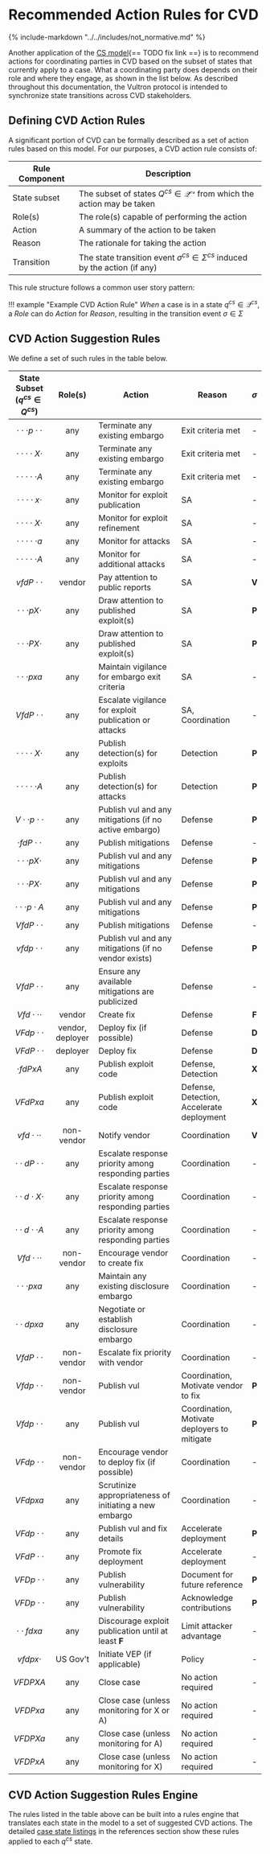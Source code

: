 # Recommended Action Rules for CVD

{% include-markdown "../../includes/not_normative.md" %}

Another application of the [CS model](../process_models/cs/cs_model.md){== TODO fix link ==} is to
recommend actions for coordinating parties in CVD based on the subset of states that
currently apply to a case. What a coordinating party does depends on
their role and where they engage, as shown in the list below. As
described throughout this documentation, the Vultron protocol is intended
to synchronize state transitions across CVD stakeholders.

## Defining CVD Action Rules

A significant portion of CVD can be formally described as a set of action
rules based on this model. For our purposes, a CVD action rule consists of:

| Rule Component | Description                                                                             |
|----------------|-----------------------------------------------------------------------------------------|
| State subset   | The subset of states $Q^{cs} \in \mathcal{Q^{cs}}$ from which the action may be taken   |
| Role(s)        | The role(s) capable of performing the action                                            |
| Action         | A summary of the action to be taken                                                     |
| Reason         | The rationale for taking the action                                                     |
| Transition     | The state transition event $\sigma^{cs} \in \Sigma^{cs}$ induced by the action (if any) |

This rule structure follows a common user story pattern:

!!! example "Example CVD Action Rule"
    *When* a case is in a state $q^{cs} \in \mathcal{Q}^{cs}$, a *Role*
    can do *Action* for *Reason*, resulting in the transition event
    $\sigma \in \Sigma$

## CVD Action Suggestion Rules

We define a set of such rules in the table below.

| State Subset<br/>($q^{cs} \in Q^{cs}$) |     Role(s)      | Action                                                 | Reason                                       | $\sigma$ |
|:--------------------------------------:|:----------------:|--------------------------------------------------------|----------------------------------------------|:--------:|
|     $\cdot\cdot\cdot p \cdot\cdot$     |       any        | Terminate any existing embargo                         | Exit criteria met                            |    -     |
|     $\cdot\cdot\cdot\cdot X \cdot$     |       any        | Terminate any existing embargo                         | Exit criteria met                            |    -     |
|     $\cdot\cdot\cdot\cdot\cdot A$      |       any        | Terminate any existing embargo                         | Exit criteria met                            |    -     |
|     $\cdot\cdot\cdot\cdot x\cdot$      |       any        | Monitor for exploit publication                        | SA                                           |    -     |
|     $\cdot\cdot\cdot\cdot X\cdot$      |       any        | Monitor for exploit refinement                         | SA                                           |    -     |
|     $\cdot\cdot\cdot\cdot\cdot a$      |       any        | Monitor for attacks                                    | SA                                           |    -     |
|     $\cdot\cdot\cdot\cdot\cdot A$      |       any        | Monitor for additional attacks                         | SA                                           |    -     |
|            $vfdP\cdot\cdot$            |      vendor      | Pay attention to public reports                        | SA                                           |  **V**   |
|       $\cdot\cdot\cdot pX\cdot$        |       any        | Draw attention to published exploit(s)                 | SA                                           |  **P**   |
|       $\cdot\cdot\cdot PX\cdot$        |       any        | Draw attention to published exploit(s)                 | SA                                           |  **P**   |
|         $\cdot\cdot\cdot pxa$          |       any        | Maintain vigilance for embargo exit criteria           | SA                                           |    -     |
|            $VfdP\cdot\cdot$            |       any        | Escalate vigilance for exploit publication or attacks  | SA, Coordination                             |    -     |
|     $\cdot\cdot\cdot\cdot X\cdot$      |       any        | Publish detection(s) for exploits                      | Detection                                    |  **P**   |
|     $\cdot\cdot\cdot\cdot\cdot A$      |       any        | Publish detection(s) for attacks                       | Detection                                    |  **P**   |
|       $V\cdot\cdot p\cdot\cdot$        |       any        | Publish vul and any mitigations (if no active embargo) | Defense                                      |  **P**   |
|         $\cdot fdP \cdot\cdot$         |       any        | Publish mitigations                                    | Defense                                      |    -     |
|       $\cdot\cdot\cdot pX \cdot$       |       any        | Publish vul and any mitigations                        | Defense                                      |  **P**   |
|       $\cdot\cdot\cdot PX \cdot$       |       any        | Publish vul and any mitigations                        | Defense                                      |  **P**   |
|       $\cdot\cdot\cdot p\cdot A$       |       any        | Publish vul and any mitigations                        | Defense                                      |  **P**   |
|            $VfdP\cdot\cdot$            |       any        | Publish mitigations                                    | Defense                                      |    -     |
|            $vfdp\cdot\cdot$            |       any        | Publish vul and any mitigations (if no vendor exists)  | Defense                                      |  **P**   |
|            $VfdP\cdot\cdot$            |       any        | Ensure any available mitigations are publicized        | Defense                                      |    -     |
|          $Vfd\cdot\cdot\cdot$          |      vendor      | Create fix                                             | Defense                                      |  **F**   |
|            $VFdp\cdot\cdot$            | vendor, deployer | Deploy fix (if possible)                               | Defense                                      |  **D**   |
|            $VFdP\cdot\cdot$            |     deployer     | Deploy fix                                             | Defense                                      |  **D**   |
|             $\cdot fdPxA$              |       any        | Publish exploit code                                   | Defense, Detection                           |  **X**   |
|                $VFdPxa$                |       any        | Publish exploit code                                   | Defense, Detection, Accelerate deployment    |  **X**   |
|          $vfd\cdot\cdot\cdot$          |    non-vendor    | Notify vendor                                          | Coordination                                 |  **V**   |
|       $\cdot\cdot dP\cdot\cdot$        |       any        | Escalate response priority among responding parties    | Coordination                                 |    -     |
|       $\cdot\cdot d\cdot X\cdot$       |       any        | Escalate response priority among responding parties    | Coordination                                 |    -     |
|       $\cdot\cdot d\cdot\cdot A$       |       any        | Escalate response priority among responding parties    | Coordination                                 |    -     |
|          $Vfd\cdot\cdot\cdot$          |    non-vendor    | Encourage vendor to create fix                         | Coordination                                 |    -     |
|         $\cdot\cdot\cdot pxa$          |       any        | Maintain any existing disclosure embargo               | Coordination                                 |    -     |
|           $\cdot\cdot dpxa$            |       any        | Negotiate or establish disclosure embargo              | Coordination                                 |    -     |
|            $VfdP\cdot\cdot$            |    non-vendor    | Escalate fix priority with vendor                      | Coordination                                 |    -     |
|            $Vfdp\cdot\cdot$            |    non-vendor    | Publish vul                                            | Coordination, Motivate vendor to fix         |  **P**   |
|            $Vfdp\cdot\cdot$            |       any        | Publish vul                                            | Coordination, Motivate deployers to mitigate |  **P**   |
|            $VFdp\cdot\cdot$            |    non-vendor    | Encourage vendor to deploy fix (if possible)           | Coordination                                 |    -     |
|                $VFdpxa$                |       any        | Scrutinize appropriateness of initiating a new embargo | Coordination                                 |    -     |
|            $VFdp\cdot\cdot$            |       any        | Publish vul and fix details                            | Accelerate deployment                        |  **P**   |
|            $VFdP\cdot\cdot$            |       any        | Promote fix deployment                                 | Accelerate deployment                        |    -     |
|            $VFDp\cdot\cdot$            |       any        | Publish vulnerability                                  | Document for future reference                |  **P**   |
|            $VFDp\cdot\cdot$            |       any        | Publish vulnerability                                  | Acknowledge contributions                    |  **P**   |
|           $\cdot\cdot fdxa$            |       any        | Discourage exploit publication until at least **F**    | Limit attacker advantage                     |    -     |
|              $vfdpx\cdot$              |     US Gov't     | Initiate VEP (if applicable)                           | Policy                                       |    -     |
|                $VFDPXA$                |       any        | Close case                                             | No action required                           |    -     |
|                $VFDPxa$                |       any        | Close case (unless monitoring for X or A)              | No action required                           |    -     |
|                $VFDPXa$                |       any        | Close case (unless monitoring for A)                   | No action required                           |    -     |
|                $VFDPxA$                |       any        | Close case (unless monitoring for X)                   | No action required                           |    -     |

## CVD Action Suggestion Rules Engine

The rules listed in the table above can be built into a rules engine that
translates each state in the model to a set of suggested CVD actions.
The detailed [case state listings](../../reference/case_states.md) in the
references section show these rules applied to each $q^{cs}$ state.
